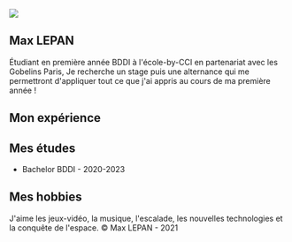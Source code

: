 ![](https://htmlcolorcodes.com/assets/images/html-color-codes-color-tutorials-hero.jpg)

## Max LEPAN

Étudiant en première année BDDI à l'école-by-CCI en partenariat avec les Gobelins Paris,
Je recherche un stage puis une alternance qui me permettront d'appliquer tout ce que j'ai appris 
au cours de ma première année !
## Mon expérience
<!-- on détaillera plus tard-->
## Mes études
- Bachelor BDDI - 2020-2023
<!-- on détaillera plus tard-->
## Mes hobbies
J'aime les jeux-vidéo, la musique, l'escalade, les nouvelles technologies et la conquête de l'espace.
© Max LEPAN - 2021
